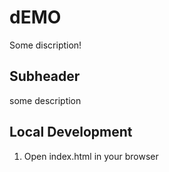 # dEMO 

Some discription!

## Subheader

some description

## Local Development

1. Open index.html in your browser
